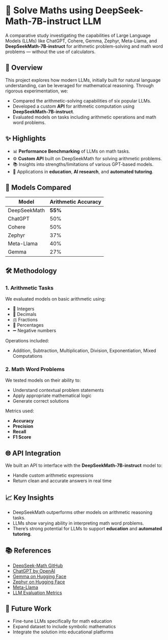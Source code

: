 # 🧠 Solve Maths using DeepSeek-Math-7B-instruct LLM

A comparative study investigating the capabilities of Large Language Models (LLMs) like ChatGPT, Cohere, Gemma, Zephyr, Meta-Llama, and **DeepSeekMath-7B-instruct** for arithmetic problem-solving and math word problems — without the use of calculators.

## 📌 Overview

This project explores how modern LLMs, initially built for natural language understanding, can be leveraged for mathematical reasoning. Through rigorous experimentation, we:
- Compared the arithmetic-solving capabilities of six popular LLMs.
- Developed a custom **API** for arithmetic computation using **DeepSeekMath-7B-instruct**.
- Evaluated models on tasks including arithmetic operations and math word problems.

## ✨ Highlights

- 📊 **Performance Benchmarking** of LLMs on math tasks.
- ⚙️ **Custom API** built on DeepSeekMath for solving arithmetic problems.
- 📚 Insights into strengths/limitations of various GPT-based models.
- 🚀 Applications in **education**, **AI research**, and **automated tutoring**.

## 🧪 Models Compared

| Model         | Arithmetic Accuracy |
|---------------|---------------------|
| DeepSeekMath  | **55%**             |
| ChatGPT       | 50%                 |
| Cohere        | 50%                 |
| Zephyr        | 37%                 |
| Meta-Llama    | 40%                 |
| Gemma         | 27%                 |

## 🛠️ Methodology

### 1. Arithmetic Tasks
We evaluated models on basic arithmetic using:
- 🧮 Integers
- 🔢 Decimals
- ⚖️ Fractions
- 💯 Percentages
- ➖ Negative numbers

Operations included:
- Addition, Subtraction, Multiplication, Division, Exponentiation, Mixed Computations

### 2. Math Word Problems
We tested models on their ability to:
- Understand contextual problem statements
- Apply appropriate mathematical logic
- Generate correct solutions

Metrics used:
- **Accuracy**
- **Precision**
- **Recall**
- **F1 Score**

## 🌐 API Integration

We built an API to interface with the **DeepSeekMath-7B-instruct** model to:
- Handle custom arithmetic expressions
- Return clean and accurate answers in real time

## 📈 Key Insights

- DeepSeekMath outperforms other models on arithmetic reasoning tasks.
- LLMs show varying ability in interpreting math word problems.
- There’s strong potential for LLMs to support **education** and **automated tutoring**.

## 📚 References

- [DeepSeek-Math GitHub](https://github.com/deepseek-ai/DeepSeek-Math)
- [ChatGPT by OpenAI](https://mkai.org/chatgpt-optimizing-language-models-for-dialogue/)
- [Gemma on Hugging Face](https://huggingface.co/google/gemma-2b-it)
- [Zephyr on Hugging Face](https://huggingface.co/HuggingFaceH4/zephyr-7b-alpha)
- [Meta-Llama](https://huggingface.co/meta-llama)
- [LLM Evaluation Metrics](https://www.linkedin.com/pulse/evaluating-large-language-models-llms-standard-set-metrics-biswas-ecjlc)

## 📌 Future Work

- Fine-tune LLMs specifically for math education
- Expand dataset to include symbolic mathematics
- Integrate the solution into educational platforms
